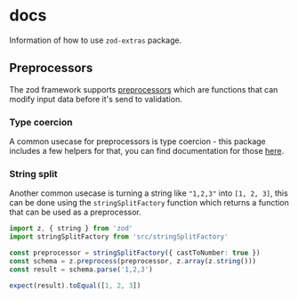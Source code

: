 # docs

Information of how to use `zod-extras` package.

## Preprocessors

The zod framework supports [preprocessors](https://github.com/colinhacks/zod#preprocess) which are functions that can modify input data before it's send to validation.

### Type coercion
A common usecase for preprocessors is type coercion - this package includes a few helpers for that, you can find documentation for those [here](/docs/type-coercion.md).

### String split
Another common usecase is turning a string like `"1,2,3"` into `[1, 2, 3]`, this can be done using the `stringSplitFactory` function which returns a function that can be used as a preprocessor.

```typescript
import z, { string } from 'zod'
import stringSplitFactory from 'src/stringSplitFactory'

const preprocessor = stringSplitFactory({ castToNumber: true })
const schema = z.preprocess(preprocessor, z.array(z.string()))
const result = schema.parse('1,2,3')

expect(result).toEqual([1, 2, 3])
```
